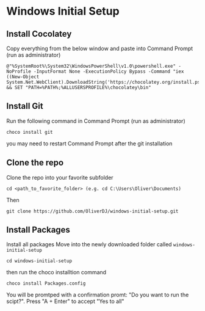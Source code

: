 
# Windows Initial Setup
## Install Cocolatey
Copy everything from the below window and paste into Command Prompt (run as administrator)

```
@"%SystemRoot%\System32\WindowsPowerShell\v1.0\powershell.exe" -NoProfile -InputFormat None -ExecutionPolicy Bypass -Command "iex ((New-Object System.Net.WebClient).DownloadString('https://chocolatey.org/install.ps1'))" && SET "PATH=%PATH%;%ALLUSERSPROFILE%\chocolatey\bin"
```

## Install Git
Run the following command in Command Prompt (run as administrator)
```
choco install git
```
you may need to restart Command Prompt after the git installation

## Clone the repo
Clone the repo into your favorite subfolder

```
cd <path_to_favorite_folder> (e.g. cd C:\Users\Oliver\Documents)
```
Then
```
git clone https://github.com/OliverDJ/windows-initial-setup.git
```

## Install Packages
Install all packages
Move into the newly downloaded folder called `windows-initial-setup`
```
cd windows-initial-setup
```
then run the choco installtion command
```
choco install Packages.config
```

You will be promtped with a confirmation promt: "Do you want to run the scipt?". 
Press "A + Enter" to accept "Yes to all"

